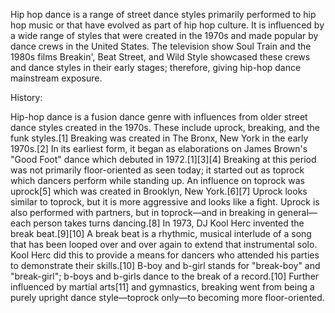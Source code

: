 Hip hop dance is a range of street dance styles primarily performed to hip hop music or that have evolved as part of hip hop culture. It is influenced by a wide range of styles that were created in the 1970s and made popular by dance crews in the United States. The television show Soul Train and the 1980s films Breakin', Beat Street, and Wild Style showcased these crews and dance styles in their early stages; therefore, giving hip-hop dance mainstream exposure.


History:

Hip-hop dance is a fusion dance genre with influences from older street dance styles created in the 1970s. These include uprock, breaking, and the funk styles.[1] Breaking was created in The Bronx, New York in the early 1970s.[2] In its earliest form, it began as elaborations on James Brown's "Good Foot" dance which debuted in 1972.[1][3][4] Breaking at this period was not primarily floor-oriented as seen today; it started out as toprock which dancers perform while standing up. An influence on toprock was uprock[5] which was created in Brooklyn, New York.[6][7] Uprock looks similar to toprock, but it is more aggressive and looks like a fight. Uprock is also performed with partners, but in toprock—and in breaking in general—each person takes turns dancing.[8] In 1973, DJ Kool Herc invented the break beat.[9][10] A break beat is a rhythmic, musical interlude of a song that has been looped over and over again to extend that instrumental solo. Kool Herc did this to provide a means for dancers who attended his parties to demonstrate their skills.[10] B-boy and b-girl stands for "break-boy" and "break-girl"; b-boys and b-girls dance to the break of a record.[10] Further influenced by martial arts[11] and gymnastics, breaking went from being a purely upright dance style—toprock only—to becoming more floor-oriented.